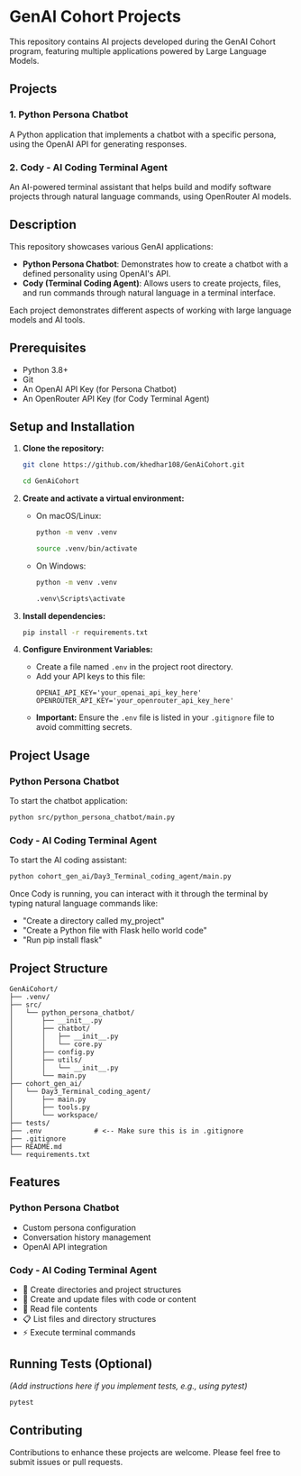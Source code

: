 # GenAI Cohort Projects

This repository contains AI projects developed during the GenAI Cohort program, featuring multiple applications powered by Large Language Models.

## Projects

### 1. Python Persona Chatbot

A Python application that implements a chatbot with a specific persona, using the OpenAI API for generating responses.

### 2. Cody - AI Coding Terminal Agent

An AI-powered terminal assistant that helps build and modify software projects through natural language commands, using OpenRouter AI models.

## Description

This repository showcases various GenAI applications:

- **Python Persona Chatbot**: Demonstrates how to create a chatbot with a defined personality using OpenAI's API.
- **Cody (Terminal Coding Agent)**: Allows users to create projects, files, and run commands through natural language in a terminal interface.

Each project demonstrates different aspects of working with large language models and AI tools.

## Prerequisites

*   Python 3.8+
*   Git
*   An OpenAI API Key (for Persona Chatbot)
*   An OpenRouter API Key (for Cody Terminal Agent)

## Setup and Installation

1.  **Clone the repository:**
    ```bash
    git clone https://github.com/khedhar108/GenAiCohort.git
    ```
    ```bash
    cd GenAiCohort
    ```

2.  **Create and activate a virtual environment:**
    *   On macOS/Linux:
        ```bash
        python -m venv .venv
        ```
        ```bash
        source .venv/bin/activate
        ```
    *   On Windows:
        ```bash
        python -m venv .venv
        ```
        ```bash
        .venv\Scripts\activate
        ```

3.  **Install dependencies:**
    ```bash
    pip install -r requirements.txt
    ```

4.  **Configure Environment Variables:**
    *   Create a file named `.env` in the project root directory.
    *   Add your API keys to this file:
        ```dotenv
        OPENAI_API_KEY='your_openai_api_key_here'
        OPENROUTER_API_KEY='your_openrouter_api_key_here'
        ```
    *   **Important:** Ensure the `.env` file is listed in your `.gitignore` file to avoid committing secrets.

## Project Usage

### Python Persona Chatbot

To start the chatbot application:

```bash
python src/python_persona_chatbot/main.py
```

### Cody - AI Coding Terminal Agent

To start the AI coding assistant:

```bash
python cohort_gen_ai/Day3_Terminal_coding_agent/main.py
```

Once Cody is running, you can interact with it through the terminal by typing natural language commands like:
- "Create a directory called my_project"
- "Create a Python file with Flask hello world code"
- "Run pip install flask"

## Project Structure

```
GenAiCohort/
├── .venv/
├── src/
│   └── python_persona_chatbot/
│       ├── __init__.py
│       ├── chatbot/
│       │   ├── __init__.py
│       │   └── core.py
│       ├── config.py
│       ├── utils/
│       │   └── __init__.py
│       └── main.py
├── cohort_gen_ai/
│   └── Day3_Terminal_coding_agent/
│       ├── main.py
│       ├── tools.py
│       └── workspace/
├── tests/
├── .env             # <-- Make sure this is in .gitignore
├── .gitignore
├── README.md
└── requirements.txt
```

## Features

### Python Persona Chatbot
- Custom persona configuration
- Conversation history management
- OpenAI API integration

### Cody - AI Coding Terminal Agent
- 📁 Create directories and project structures
- 📝 Create and update files with code or content
- 📖 Read file contents
- 📋 List files and directory structures
- ⚡ Execute terminal commands

## Running Tests (Optional)

*(Add instructions here if you implement tests, e.g., using pytest)*

```bash
pytest
```

## Contributing

Contributions to enhance these projects are welcome. Please feel free to submit issues or pull requests.
